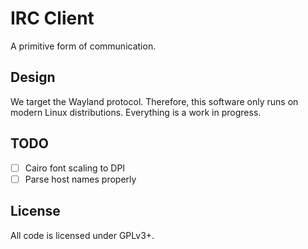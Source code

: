 # IRC Client

A primitive form of communication.

## Design

We target the Wayland protocol. Therefore, this software only runs on modern
Linux distributions. Everything is a work in progress.

## TODO

- [ ] Cairo font scaling to DPI
- [ ] Parse host names properly

## License

All code is licensed under GPLv3+.

